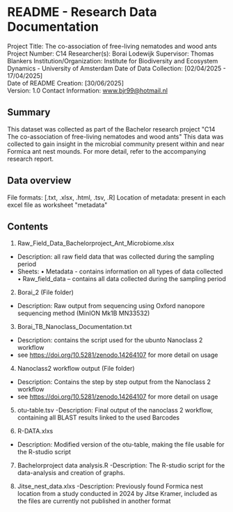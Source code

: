README - Research Data Documentation
====================================

Project Title: The co-association of free-living nematodes and wood ants	
Project Number: C14
Researcher(s): Borai Lodewijk 
Supervisor: Thomas Blankers
Institution/Organization: Institute for Biodiversity and Ecosystem Dynamics - University of Amsterdam
Date of Data Collection: [02/04/2025 - 17/04/2025]  
Date of README Creation: [30/06/2025]  
Version: 1.0
Contact Information: www.bjr99@hotmail.nl

Summary
-------
This dataset was collected as part of the Bachelor research project "C14 The co-association of free-living nematodes and wood ants"
This data was collected to gain insight in the microbial community present within and near Formica ant nest mounds.
For more detail, refer to the accompanying research report.

Data overview
-------
File formats: [.txt, .xlsx, .html, .tsv, .R]
Location of metadata: present in each excel file as worksheet "metadata"

Contents
--------
1. Raw_Field_Data_Bachelorproject_Ant_Microbiome.xlsx
 - Description: all raw field data that was collected during the sampling period
 - Sheets:
     • Metadata - contains information on all types of data collected
     • Raw_field_data – contains all data collected during the sampling period

2.  Borai_2 (File folder)
 - Description: Raw output from sequencing using Oxford nanopore sequencing method (MinION Mk1B MN33532)

3. Borai_TB_Nanoclass_Documentation.txt
 - Description: contains the script used for the ubunto Nanoclass 2 workflow
 - see https://doi.org/10.5281/zenodo.14264107  for more detail on usage

4. Nanoclass2 workflow output (File folder)
 - Description: Contains the step by step output from the Nanoclass 2 workflow
  - see https://doi.org/10.5281/zenodo.14264107  for more detail on usage

5. otu-table.tsv
 -Description: Final output of the nanoclass 2 workflow, containing all BLAST results linked to the used Barcodes

6. R-DATA.xlxs
 - Description: Modified version of the otu-table, making the file usable for the R-studio script
 
7. Bachelorproject data analysis.R
 -Description: The R-studio script for the data-analysis and creation of graphs.
 
8. Jitse_nest_data.xlxs
 -Description: Previously found Formica nest location from a study conducted in 2024 by Jitse Kramer, included as the files are currently not published in another format
